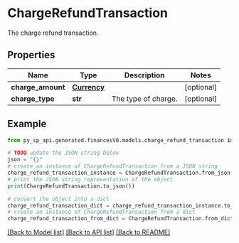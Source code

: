 # ChargeRefundTransaction

The charge refund transaction.

## Properties

Name | Type | Description | Notes
------------ | ------------- | ------------- | -------------
**charge_amount** | [**Currency**](Currency.md) |  | [optional] 
**charge_type** | **str** | The type of charge. | [optional] 

## Example

```python
from py_sp_api.generated.financesV0.models.charge_refund_transaction import ChargeRefundTransaction

# TODO update the JSON string below
json = "{}"
# create an instance of ChargeRefundTransaction from a JSON string
charge_refund_transaction_instance = ChargeRefundTransaction.from_json(json)
# print the JSON string representation of the object
print(ChargeRefundTransaction.to_json())

# convert the object into a dict
charge_refund_transaction_dict = charge_refund_transaction_instance.to_dict()
# create an instance of ChargeRefundTransaction from a dict
charge_refund_transaction_from_dict = ChargeRefundTransaction.from_dict(charge_refund_transaction_dict)
```
[[Back to Model list]](../README.md#documentation-for-models) [[Back to API list]](../README.md#documentation-for-api-endpoints) [[Back to README]](../README.md)


